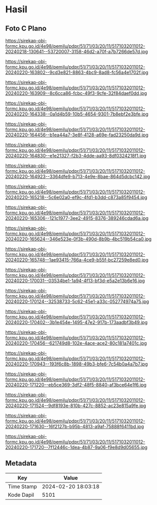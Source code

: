 # Hasil

## Foto C Plano

https://sirekap-obj-formc.kpu.go.id/4e98/pemilu/pdpr/51/71/03/20/11/5171032011012-20240218-130641--53720007-3158-46d2-a70f-a7b7266de57d.jpg

https://sirekap-obj-formc.kpu.go.id/4e98/pemilu/pdpr/51/71/03/20/11/5171032011012-20240220-163802--9cd3e821-8863-4bc9-8ad8-fc56a4e1702f.jpg

https://sirekap-obj-formc.kpu.go.id/4e98/pemilu/pdpr/51/71/03/20/11/5171032011012-20240220-163909--8c6cca86-fcbc-49f3-9cfe-32f84daef0dd.jpg

https://sirekap-obj-formc.kpu.go.id/4e98/pemilu/pdpr/51/71/03/20/11/5171032011012-20240220-164338--0a1d4b59-10b5-4654-9301-7b8ebf2e3bfe.jpg

https://sirekap-obj-formc.kpu.go.id/4e98/pemilu/pdpr/51/71/03/20/11/5171032011012-20240220-164456--b1ea44a7-3e8f-4128-a69e-fad23250da9d.jpg

https://sirekap-obj-formc.kpu.go.id/4e98/pemilu/pdpr/51/71/03/20/11/5171032011012-20240220-164830--e1e21327-f2b3-4dde-aa93-8df0324218f1.jpg

https://sirekap-obj-formc.kpu.go.id/4e98/pemilu/pdpr/51/71/03/20/11/5171032011012-20240220-164923--3364dfe9-b713-4e9e-8bae-864d5dcbc142.jpg

https://sirekap-obj-formc.kpu.go.id/4e98/pemilu/pdpr/51/71/03/20/11/5171032011012-20240220-165218--5c6e02a0-ef9c-4fd1-b3dd-c873a85f9454.jpg

https://sirekap-obj-formc.kpu.go.id/4e98/pemilu/pdpr/51/71/03/20/11/5171032011012-20240220-165306--121c1977-3ee2-4915-8376-389246cdad6a.jpg

https://sirekap-obj-formc.kpu.go.id/4e98/pemilu/pdpr/51/71/03/20/11/5171032011012-20240220-165624--346e523e-0f3b-490d-8b9b-4bc519b54ca0.jpg

https://sirekap-obj-formc.kpu.go.id/4e98/pemilu/pdpr/51/71/03/20/11/5171032011012-20240220-165748--1ae93415-766a-4ce9-b55f-bc27259e8ed0.jpg

https://sirekap-obj-formc.kpu.go.id/4e98/pemilu/pdpr/51/71/03/20/11/5171032011012-20240220-170031--03534be1-1a94-4f13-bf3d-e5a2e13b6e16.jpg

https://sirekap-obj-formc.kpu.go.id/4e98/pemilu/pdpr/51/71/03/20/11/5171032011012-20240220-170124--32538733-5c62-45e1-a33c-052774974a75.jpg

https://sirekap-obj-formc.kpu.go.id/4e98/pemilu/pdpr/51/71/03/20/11/5171032011012-20240220-170402--3b1e454e-1495-47e2-917b-173aadbf3b49.jpg

https://sirekap-obj-formc.kpu.go.id/4e98/pemilu/pdpr/51/71/03/20/11/5171032011012-20240220-170456--621749d8-102e-4ace-ace2-80c181a7401c.jpg

https://sirekap-obj-formc.kpu.go.id/4e98/pemilu/pdpr/51/71/03/20/11/5171032011012-20240220-170943--193f6c8b-1898-49b3-bfe6-7c54b0a4a7b7.jpg

https://sirekap-obj-formc.kpu.go.id/4e98/pemilu/pdpr/51/71/03/20/11/5171032011012-20240220-171220--eb5ce369-3df2-48f5-8840-af3bce64e1f6.jpg

https://sirekap-obj-formc.kpu.go.id/4e98/pemilu/pdpr/51/71/03/20/11/5171032011012-20240220-171524--9df8193e-810b-427c-8852-ac23e815a9fe.jpg

https://sirekap-obj-formc.kpu.go.id/4e98/pemilu/pdpr/51/71/03/20/11/5171032011012-20240220-171630--16f2127b-b95b-4813-a9af-75888f6411bd.jpg

https://sirekap-obj-formc.kpu.go.id/4e98/pemilu/pdpr/51/71/03/20/11/5171032011012-20240220-171720--7f12446c-1dea-4b87-9a06-f9e8d9d05655.jpg


## Metadata

| Key        | Value               |
| ---------- | ------------------- |
| Time Stamp | 2024-02-20 18:03:18 |
| Kode Dapil | 5101                |



